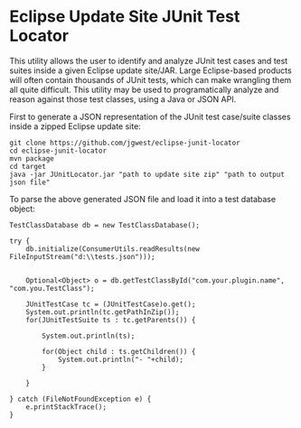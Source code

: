 # Eclipse Update Site JUnit Test Locator

This utility allows the user to identify and analyze JUnit test cases and test suites inside a given Eclipse update site/JAR. Large Eclipse-based products will often contain thousands of JUnit tests, which can make wrangling them all quite difficult. This utility may be used to programatically analyze and reason against those test classes, using a Java or JSON API.

First to generate a JSON representation of the JUnit test case/suite classes inside a zipped Eclipse update site:
```
git clone https://github.com/jgwest/eclipse-junit-locator
cd eclipse-junit-locator
mvn package
cd target
java -jar JUnitLocator.jar "path to update site zip" "path to output json file"
```

To parse the above generated JSON file and load it into a test database object:
```
TestClassDatabase db = new TestClassDatabase();

try {
	db.initialize(ConsumerUtils.readResults(new FileInputStream("d:\\tests.json")));


	Optional<Object> o = db.getTestClassById("com.your.plugin.name",  "com.you.TestClass");

	JUnitTestCase tc = (JUnitTestCase)o.get();
	System.out.println(tc.getPathInZip());
	for(JUnitTestSuite ts : tc.getParents()) {

		System.out.println(ts);

		for(Object child : ts.getChildren()) {
			System.out.println("- "+child);
		}

	}

} catch (FileNotFoundException e) {
	e.printStackTrace();
}

```
